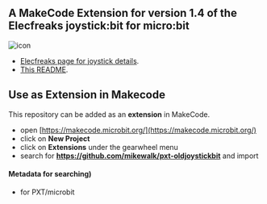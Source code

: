 ## A MakeCode Extension for version 1.4  of the Elecfreaks joystick:bit for micro:bit

![icon](https://raw.githubusercontent.com/mikewalk/pxt-oldjoystickbit/master/icon.png)

* [Elecfreaks page for joystick details]( https://www.elecfreaks.com/joystick-bit-for-micro-bit.html).
* [This README](https://mikewalk.github.io/pxt-oldjoystickbit/).

## Use as Extension in Makecode

This repository can be added as an **extension** in MakeCode.

* open [https://makecode.microbit.org/](https://makecode.microbit.org/)
* click on **New Project**
* click on **Extensions** under the gearwheel menu
* search for **https://github.com/mikewalk/pxt-oldjoystickbit** and import

#### Metadata for searching)
* for PXT/microbit
<script src="https://makecode.com/gh-pages-embed.js"></script><script>makeCodeRender("{{ site.makecode.home_url }}", "{{ site.github.owner_name }}/{{ site.github.repository_name }}");</script>
